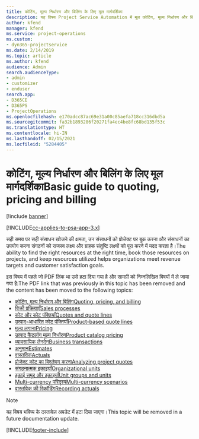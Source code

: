 ```yaml
---
title: कोटिंग, मूल्य निर्धारण और बिलिंग के लिए मूल मार्गदर्शिका
description: यह विषय Project Service Automation में मूल कोटिंग, मूल्य निर्धारण और बिलिंग के बारे में जानकारी प्रदान करता है।
author: kfend
manager: kfend
ms.service: project-operations
ms.custom:
- dyn365-projectservice
ms.date: 2/14/2019
ms.topic: article
ms.author: kfend
audience: Admin
search.audienceType:
- admin
- customizer
- enduser
search.app:
- D365CE
- D365PS
- ProjectOperations
ms.openlocfilehash: e170adcc87ac69e31a00c85aefa718cc316dbd5a
ms.sourcegitcommit: fa32b1893286f20271fa4ec4be8fc68bd135f53c
ms.translationtype: HT
ms.contentlocale: hi-IN
ms.lasthandoff: 02/15/2021
ms.locfileid: "5284405"
---
```

# <a name="basic-guide-to-quoting-pricing-and-billing"></a><span data-ttu-id="b0897-103">कोटिंग, मूल्य निर्धारण और बिलिंग के लिए मूल मार्गदर्शिका</span><span class="sxs-lookup"><span data-stu-id="b0897-103">Basic guide to quoting, pricing and billing</span></span>

[!include [banner](../../includes/psa-now-project-operations.md)]

[!INCLUDE[cc-applies-to-psa-app-3.x](../../includes/cc-applies-to-psa-app-3x.md)]

<span data-ttu-id="b0897-104">सही समय पर सही संसाधन खोजने की क्षमता, उन संसाधनों को प्रोजेक्ट पर बुक करना और संसाधनों का उपयोग करना संगठनों को राजस्व लक्ष्य और ग्राहक संतुष्टि लक्ष्यों को पूरा करने में मदद करता है।</span><span class="sxs-lookup"><span data-stu-id="b0897-104">The ability to find the right resources at the right time, book those resources on projects, and keep resources utilized helps organizations meet revenue targets and customer satisfaction goals.</span></span> 

<span data-ttu-id="b0897-105">इस विषय में पहले जो PDF लिंक था उसे हटा दिया गया है और सामग्री को निम्नलिखित विषयों में ले जाया गया है:</span><span class="sxs-lookup"><span data-stu-id="b0897-105">The PDF link that was previously in this topic has been removed and the content has been moved to the following topics:</span></span>

- [<span data-ttu-id="b0897-106">कोटिंग, मूल्य निर्धारण और बिलिंग</span><span class="sxs-lookup"><span data-stu-id="b0897-106">Quoting, pricing, and billing</span></span>](../quote-bill-price.md)
- [<span data-ttu-id="b0897-107">बिक्री प्रक्रियाएँ</span><span class="sxs-lookup"><span data-stu-id="b0897-107">Sales processes</span></span>](../basic-sales-process.md)
- [<span data-ttu-id="b0897-108">कोट और कोट पंक्तियाँ</span><span class="sxs-lookup"><span data-stu-id="b0897-108">Quotes and quote lines</span></span>](../basic-quote-lines.md)
- [<span data-ttu-id="b0897-109">उत्पाद-आधारित कोट पंक्तियाँ</span><span class="sxs-lookup"><span data-stu-id="b0897-109">Product-based quote lines</span></span>](../product-based-quote-lines.md)
- [<span data-ttu-id="b0897-110">मूल्य लगाना</span><span class="sxs-lookup"><span data-stu-id="b0897-110">Pricing</span></span>](../basic-pricing.md)
- [<span data-ttu-id="b0897-111">उत्पाद कैटलॉग मूल्य निर्धारण</span><span class="sxs-lookup"><span data-stu-id="b0897-111">Product catalog pricing</span></span>](../product-catalog-pricing.md)
- [<span data-ttu-id="b0897-112">व्यावसायिक लेनदेन</span><span class="sxs-lookup"><span data-stu-id="b0897-112">Business transactions</span></span>](../basic-business-transactions.md)
- [<span data-ttu-id="b0897-113">अनुमान</span><span class="sxs-lookup"><span data-stu-id="b0897-113">Estimates</span></span>](../estimates.md)
- [<span data-ttu-id="b0897-114">वास्तविक</span><span class="sxs-lookup"><span data-stu-id="b0897-114">Actuals</span></span>](../actuals.md)
- [<span data-ttu-id="b0897-115">प्रोजेक्ट कोट का विश्लेषण करना</span><span class="sxs-lookup"><span data-stu-id="b0897-115">Analyzing project quotes</span></span>](../basic-analyzing-quotes.md)
- [<span data-ttu-id="b0897-116">संगठनात्मक इकाइयाँ</span><span class="sxs-lookup"><span data-stu-id="b0897-116">Organizational units</span></span>](../advanced-organizational.md)
- [<span data-ttu-id="b0897-117">इकाई समूह और इकाइयाँ</span><span class="sxs-lookup"><span data-stu-id="b0897-117">Unit groups and units</span></span>](../advanced-units.md)
- [<span data-ttu-id="b0897-118">Multi-currency परिदृश्य</span><span class="sxs-lookup"><span data-stu-id="b0897-118">Multi-currency scenarios</span></span>](../advanced-currency.md)
- [<span data-ttu-id="b0897-119">वास्तविक की रिकॉर्डिंग</span><span class="sxs-lookup"><span data-stu-id="b0897-119">Recording actuals</span></span>](../advanced-actuals.md)

> [!NOTE]
> <span data-ttu-id="b0897-120">यह विषय भविष्य के दस्तावेज़ अपडेट में हटा दिया जाएगा।</span><span class="sxs-lookup"><span data-stu-id="b0897-120">This topic will be removed in a future documentation update.</span></span> 


[!INCLUDE[footer-include](../../includes/footer-banner.md)]